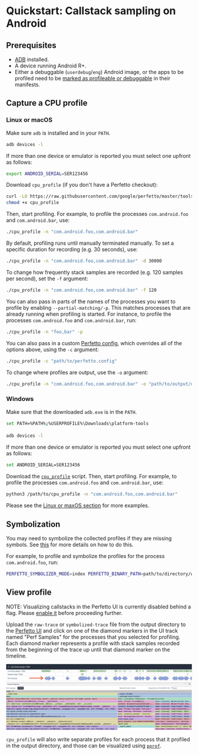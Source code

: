 # Quickstart: Callstack sampling on Android

## Prerequisites

*   [ADB](https://developer.android.com/studio/command-line/adb) installed.
*   A device running Android R+.
*   Either a debuggable (`userdebug`/`eng`) Android image, or the apps to be
    profiled need to be
    [marked as profileable or debuggable](https://developer.android.com/guide/topics/manifest/profileable-element)
    in their manifests.

## Capture a CPU profile

### Linux or macOS

Make sure `adb` is installed and in your `PATH`.

```bash
adb devices -l
```

If more than one device or emulator is reported you must select one upfront as
follows:

```bash
export ANDROID_SERIAL=SER123456
```

Download `cpu_profile` (if you don't have a Perfetto checkout):

```bash
curl -LO https://raw.githubusercontent.com/google/perfetto/master/tools/cpu_profile
chmod +x cpu_profile
```

Then, start profiling. For example, to profile the processes `com.android.foo`
and `com.android.bar`, use:

```bash
./cpu_profile -n "com.android.foo,com.android.bar"
```

By default, profiling runs until manually terminated manually. To set a specific
duration for recording (e.g. 30 seconds), use:

```bash
./cpu_profile -n "com.android.foo,com.android.bar" -d 30000
```

To change how frequently stack samples are recorded (e.g. 120 samples per
second), set the `-f` argument:

```bash
./cpu_profile -n "com.android.foo,com.android.bar" -f 120
```

You can also pass in parts of the names of the processes you want to profile by
enabling `--partial-matching/-p`. This matches processes that are already
running when profiling is started. For instance, to profile the processes
`com.android.foo` and `com.android.bar`, run:

```bash
./cpu_profile -n "foo,bar" -p
```

You can also pass in a custom [Perfetto config](/docs/concepts/config.md), which
overrides all of the options above, using the `-c` argument:

```bash
./cpu_profile -c "path/to/perfetto.config"
```

To change where profiles are output, use the `-o` argument:

```bash
./cpu_profile -n "com.android.foo,com.android.bar" -o "path/to/output/directory"
```

### Windows

Make sure that the downloaded `adb.exe` is in the `PATH`.

```bash
set PATH=%PATH%;%USERPROFILE%\Downloads\platform-tools

adb devices -l
```

If more than one device or emulator is reported you must select one upfront as
follows:

```bash
set ANDROID_SERIAL=SER123456
```

Download the
[`cpu_profile`](https://raw.githubusercontent.com/google/perfetto/master/tools/cpu_profile)
script. Then, start profiling. For example, to profile the processes
`com.android.foo` and `com.android.bar`, use:

```bash
python3 /path/to/cpu_profile -n "com.android.foo,com.android.bar"
```

Please see the [Linux or maxOS section](#linux-or-macos) for more examples.

## Symbolization

You may need to symbolize the collected profiles if they are missing symbols.
See [this](/docs/data-sources/native-heap-profiler#symbolize-your-profile) for
more details on how to do this.

For example, to profile and symbolize the profiles for the process
`com.android.foo`, run:

```bash
PERFETTO_SYMBOLIZER_MODE=index PERFETTO_BINARY_PATH=path/to/directory/with/symbols/ ./cpu_profile -n "com.android.foo"
```

## View profile

NOTE: Visualizing callstacks in the Perfetto UI is currently disabled behind a
flag. Please [enable it](/docs/images/enable-profile-flame-graph.png) before
proceeding further.

Upload the `raw-trace` or `symbolized-trace` file from the output directory to
the [Perfetto UI](https://ui.perfetto.dev) and click on one of the diamond
markers in the UI track named "Perf Samples" for the processes that you selected
for profiling. Each diamond marker represents a profile with stack samples
recorded from the beginning of the trace up until that diamond marker on the
timeline.

![Profile Diamond](/docs/images/cpu-profile-diamond.png)
![Native Flamegraph](/docs/images/cpu-profile-flame.png)

`cpu_profile` will also write separate profiles for each process that it
profiled in the output directory, and those can be visualized using
[`pprof`](https://github.com/google/pprof).
